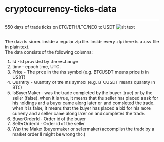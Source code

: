 # cryptocurrency-ticks-data
---

550 days of trade ticks on BTC/ETH/LTC/NEO to USDT
![alt text](https://i.imgur.com/wRK5UBW.png)
<br><br>

The data is stored inside a regular zip file. inside every zip there is a .csv file in plain text.<br>
The data consists of the following columns:
1. Id - id provided by the exchange
2. time - epoch time, UTC.
3. Price - The price in the rhs symbol (e.g. BTCUSDT means price is in USDT)
4. Quantity - Quantity of the lhs symbol (e.g. BTCUSDT means quantity in BTC)
5. IsBuyerMaker - was the trade completed by the buyer (true) or by the seller (false). 
    when it is true, it means that the seller has placed a ask for his holdings and a buyer came along later on and completed the trade.
    when it is false, it means that the buyer has placed a bid for his more curreny and a seller came along later on and completed the trade.
6. BuyerOrderId - Order id of the buyer
7. SellerOrderId - Order id of the seller
8. Was the Maker (buyermaker or sellermaker) accomplish the trade by a market order (I might be wrong tho.)
